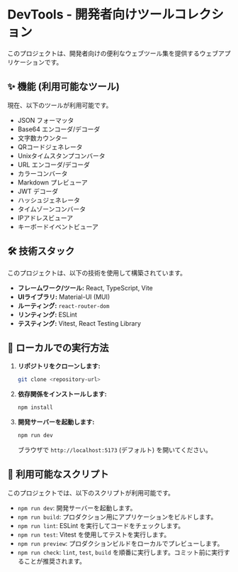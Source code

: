 # DevTools - 開発者向けツールコレクション

このプロジェクトは、開発者向けの便利なウェブツール集を提供するウェブアプリケーションです。

## ✨ 機能 (利用可能なツール)

現在、以下のツールが利用可能です。

*   JSON フォーマッタ
*   Base64 エンコーダ/デコーダ
*   文字数カウンター
*   QRコードジェネレータ
*   Unixタイムスタンプコンバータ
*   URL エンコーダ/デコーダ
*   カラーコンバータ
*   Markdown プレビューア
*   JWT デコーダ
*   ハッシュジェネレータ
*   タイムゾーンコンバータ
*   IPアドレスビューア
*   キーボードイベントビューア

## 🛠️ 技術スタック

このプロジェクトは、以下の技術を使用して構築されています。

*   **フレームワーク/ツール:** React, TypeScript, Vite
*   **UIライブラリ:** Material-UI (MUI)
*   **ルーティング:** `react-router-dom`
*   **リンティング:** ESLint
*   **テスティング:** Vitest, React Testing Library

## 🚀 ローカルでの実行方法

1.  **リポジトリをクローンします:**
    ```bash
    git clone <repository-url>
    ```

2.  **依存関係をインストールします:**
    ```bash
    npm install
    ```

3.  **開発サーバーを起動します:**
    ```bash
    npm run dev
    ```
    ブラウザで `http://localhost:5173` (デフォルト) を開いてください。

## 📜 利用可能なスクリプト

このプロジェクトでは、以下のスクリプトが利用可能です。

*   `npm run dev`: 開発サーバーを起動します。
*   `npm run build`: プロダクション用にアプリケーションをビルドします。
*   `npm run lint`: ESLint を実行してコードをチェックします。
*   `npm run test`: Vitest を使用してテストを実行します。
*   `npm run preview`: プロダクションビルドをローカルでプレビューします。
*   `npm run check`: `lint`, `test`, `build` を順番に実行します。コミット前に実行することが推奨されます。
